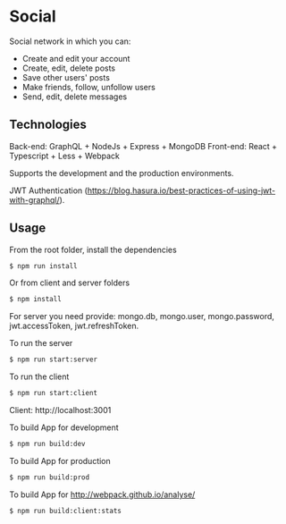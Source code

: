 # Social

Social network in which you can:

-   Create and edit your account
-   Create, edit, delete posts
-   Save other users' posts
-   Make friends, follow, unfollow users
-   Send, edit, delete messages

## Technologies

Back-end: GraphQL + NodeJs + Express + MongoDB
Front-end: React + Typescript + Less + Webpack

Supports the development and the production environments.

JWT Authentication (https://blog.hasura.io/best-practices-of-using-jwt-with-graphql/).

## Usage

From the root folder, install the dependencies

```sh
$ npm run install
```

Or from client and server folders

```sh
$ npm install
```

For server you need provide: mongo.db, mongo.user, mongo.password, jwt.accessToken, jwt.refreshToken.

To run the server

```sh
$ npm run start:server
```

To run the client

```sh
$ npm run start:client
```

Client: http://localhost:3001

To build App for development

```sh
$ npm run build:dev
```

To build App for production

```sh
$ npm run build:prod
```

To build App for http://webpack.github.io/analyse/

```sh
$ npm run build:client:stats
```
